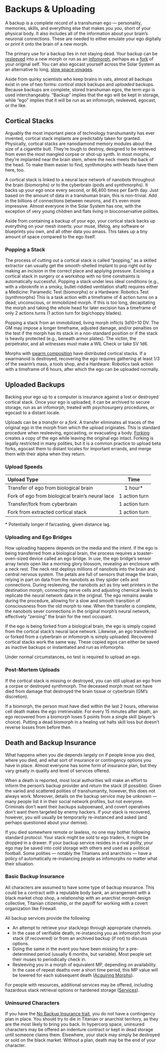 # Backups & Uploading

A backup is a complete record of a transhuman ego — personality, memories, skills, and everything else that makes you _you_, short of your physical body. It also includes all of the information about your brain’s neuronal connections. These are needed to either emulate your ego digitally or print it onto the brain of a new morph.

The primary use for a backup lies in not staying dead. Your backup can be [resleeved](../15/02-resleeving.md) into a new morph or run as an [infomorph](../13/08-infomorphs.md), perhaps as a [fork](../15/04-forking-and-merging.md#types-of-forks) of your original self. You can also egocast yourself across the Solar System as an alternative to long, [slow space voyages](../15/09-space-travel.md).

Aside from quirky scientists who keep brains in vats, almost all backups exist in one of two forms: _cortical stack_ backups and _uploaded_ backups. Because backups are complete, stored transhuman egos, the term _ego_ is used interchangeably. “Backup” implies that the ego will be kept in storage, while “ego” implies that it will be run as an infomorph, resleeved, egocast, or the like.

## Cortical Stacks

Arguably the most important piece of technology transhumanity has ever invented, cortical stack implants are predictably taken for granted. Physically, cortical stacks are nanodiamond memory modules about the size of a cigarette butt. They’re tough to destroy, designed to be retrieved from even the most mangled corpse or shot-up synth. In most morphs, they’re implanted near the brain stem, where the neck meets the back of the head. To make them easier to find, synthmorphs with heads have them here, too.

A cortical stack is linked to a neural lace network of nanobots throughout the brain (biomorphs) or to the cyberbrain (pods and synthmorphs). It backs up your ego once every second, or 86,400 times per Earth day. Just based on the amount of data in a transhuman brain, this is non-trivial. Add in the billions of connections between neurons, and it’s even more impressive. Almost everyone in the Solar System has one, with the exception of very young children and flats living in bioconservative polities.

Aside from containing a backup of your ego, your cortical stack backs up everything on your mesh inserts: your muse, lifelog, any software or blueprints you own, and all other data you amass. This takes up a tiny amount of space compared to the ego itself.

### Popping a Stack

The process of cutting out a cortical stack is called “popping,” as a skilled extractor can usually get the smooth-shelled implant to pop right out by making an incision in the correct place and applying pressure. Excising a cortical stack in surgery or a workshop with no time constraints is automatically successful. Popping a stack under less ideal conditions (e.g., with a vibroknife in a smoky, bullet-riddled ventilation shaft) requires either a Medicine: Paramedic Test (biomorphs) or a Hardware: Robotics Test (synthmorphs) This is a task action with a timeframe of 4 action turns on a dead, unconscious, or immobilized morph. If this is too long, decapitating the morph and taking the whole head for later excision has a timeframe of only 2 actions turns (1 action turn for big/choppy blades).

Popping a stack from an immobilized, living morph inflicts 3d10+10&nbsp;DV. The GM may impose a longer timeframe, adjusted damage, and/or penalties on the test if the morph has its stack in a non-standard position or if the stack is heavily protected (e.g., beneath armor plates). The victim, the perpetrator, and all witnesses must make a WIL Check or take SV 1d6.

Morphs with [swarm composition](../16/20-nanoswarms-and-microswarms.md) have distributed cortical stacks. If a swarmanoid is destroyed, recovering the ego requires gathering at least 1/3 of the swarm’s mass, a tools shop, and a Hardware: Robotics task action with a timeframe of 6 hours, after which the ego can be uploaded normally.

## Uploaded Backups

Backing your ego up to a computer is insurance against a lost or destroyed cortical stack. Once your ego is uploaded, it can be archived to secure storage, run as an infomorph, treated with psychosurgery procedures, or egocast to a distant locale.

Uploads can be a _transfer_ or a _fork_. A transfer eliminates all traces of the original ego in the morph from which the upload originates. This is standard procedure when resleeving, egocasting, or evacuating a body. [Forking](../15/04-forking-and-merging.md) creates a copy of the ego while leaving the original ego intact. Forking is legally restricted in many polities, but it is a common practice to upload beta forks, egocast them to distant locales for important errands, and merge them with their alpha when they return.

<!-- CLEANED blockquote class="table" -->

### Upload Speeds

| Upload Type                                     |     Time      |
| :---------------------------------------------- | :-----------: |
| Transfer of ego from biological brain           |   1 hour\*    |
| Fork of ego from biological brain’s neural lace | 1 action turn |
| Transfer/fork from cyberbrain                   | 1 action turn |
| Fork from extracted cortical stack              | 1 action turn |

\* Potentially longer if farcasting, given distance lag.

<!-- CLEANED /blockquote -->

### Uploading and Ego Bridges

How uploading happens depends on the media and the intent. If the ego is being transferred from a biological brain, the process requires a toaster-oven-sized device called an ego bridge. In use, the ego bridge’s sensor array twists open like a morning glory blossom, revealing an enclosure with a neck rest. The neck rest deploys millions of nanobots into the brain and central nervous system. The petals are full of sensors that image the brain, relying in part on data from the nanobots as they spider cells and connections. During resleeving, the nanobots act as tiny wet printers in the destination morph, connecting nerve cells and adjusting chemical levels to replicate the neural network data in the original. The ego remains awake during the procedure, allowing for a slow and smooth transition of consciousness from the old morph to new. When the transfer is complete, the nanobots sever connections in the original morph’s neural network, effectively “zeroing” the brain for the next occupant.

If the ego is being forked from a biological brain, the ego is simply copied from the cortical stack’s neural lace network. Likewise, an ego transferred or forked from a cyberbrain or infomorph is simply uploaded. Recovered cortical stacks work the same way. These copied egos can either be saved as inactive backups or instantiated and run as infomorphs.

Under normal circumstances, no test is required to upload an ego.

### Post-Mortem Uploads

If the cortical stack is missing or destroyed, you can still upload an ego from a corpse or destroyed synthmorph. The deceased morph must not have died from damage that destroyed the brain tissue or cyberbrain (GM’s discretion).

If a biomorph, the person must have died within the last 2 hours, otherwise cell death makes the ego irretrievable. For every 15 minutes after death, an ego recovered from a biomorph loses 5 points from a single skill (player’s choice). Putting a dead biomorph in a healing vat halts skill loss but doesn’t reverse losses from before then.

## Death and Backup Insurance

What happens when you die depends largely on if people know you died, where you died, and what sort of insurance or contingency options you have in place. Almost everyone has some form of insurance plan, but they vary greatly in quality and level of services offered.

When a death is reported, most local authorities will make an effort to inform the person’s backup provider and return the stack (if possible). Given the varied and scattered polities of transhumanity, however, this does not always work. Moreover, details on the backup service may be unknown — many people list it in their social network profiles, but not everyone. Criminals don’t want their backups subpoenaed, and covert operatives don’t want them targeted by enemy hackers. If your stack is recovered, however, you will usually be temporarily re-instanced and asked (and perhaps questioned about your demise).

If you died somewhere remote or lawless, no one may bother following standard protocol. Your stack might be sold to ego traders, it might be dropped in a drawer. If your backup service resides in a rival polity, your ego may be saved into cold storage with others and used as a political football. Some polities — notably the Titanians and anarchists — have a policy of automatically re-instancing people as infomorphs no matter what their situation.

### Basic Backup Insurance

All characters are assumed to have some type of backup insurance. This could be a contract with a reputable body bank, an arrangement with a black market chop shop, a relationship with an anarchist morph-design collective, Titanian citizenship, or the payoff for working with a covert organization like Firewall.

All backup services provide the following:

- An attempt to retrieve your stack/ego through appropriate channels.
- In the case of verifiable death, re-instancing you as infomorph from your stack (if recovered) or from an archived backup (if not) to discuss options.
- Doing the same in the event you have been missing for a pre-determined period (usually 6 months, but variable). Most people set their muses to periodically check in.
- Resleeving you in a morph of equivalent MP, depending on availability. In the case of repeat deaths over a short time period, this MP value will be lowered for each subsequent death ([Acquiring Morphs](../15/03-acquiring-morphs.md)).

For people with resources, additional services may be offered, including hazardous stack retrieval options or hardened storage ([Services](../16/04-services.md)).

### Uninsured Characters

If you have the [No Backup Insurance trait](../04/28-traits.md#no-backup-insurance), you do not have a contingency plan in place. You should try to die in Titanian or anarchist territory, as they are the most likely to bring you back. In hypercorp space, uninsured characters may be offered an indenture contract or kept in dead storage until someone claims them. Elsewhere, your stack may simply be destroyed or sold on the black market. Without a plan, death may be the end of your character.
